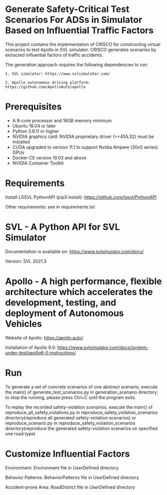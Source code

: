 # Generate Safety-Critical Test Scenarios For ADSs in Simulator Based on Influential Traffic Factors

This project contains the implementation of CRISCO for constructing virtual scenarios to test Apollo in SVL simulator. CRISCO generates scenarios by extracted influential factors of traffic accidents. 

The generation approach requires the following dependencies to run:

	1. SVL simulator: https://www.svlsimulator.com/
	
	2. Apollo autonomous driving platform: https://github.com/ApolloAuto/apollo


# Prerequisites

* A 8-core processor and 16GB memory minimum
* Ubuntu 18.04 or later
* Python 3.8.11 or higher
* NVIDIA graphics card: NVIDIA proprietary driver (>=455.32) must be installed
* CUDA upgraded to version 11.1 to support Nvidia Ampere (30x0 series) GPUs
* Docker-CE version 19.03 and above
* NVIDIA Container Toolkit

# Requirements

Install LGSVL PythonAPI (pip3 install): https://github.com/lgsvl/PythonAPI

Other requirements: see in requirements.txt

# SVL - A Python API for SVL Simulator

Documentation is available on: https://www.svlsimulator.com/docs/

Version: SVL 2021.3

# Apollo - A high performance, flexible architecture which accelerates the development, testing, and deployment of Autonomous Vehicles

Website of Apollo: https://apollo.auto/

Installation of Apollo 6.0: https://www.svlsimulator.com/docs/system-under-test/apollo6-0-instructions/

# Run
To generate a set of concrete scenarios of one abstract scenario, execute the main() of generate_test_scenarios.py in generation_scenario directory; to stop the running, please press Ctrl+C until the program exits.

To replay the recorded safety-violation scenarios, execute the main() of reproduce_all_safety_violations.py in reproduce_safety_violation_scenarios directory(reproduce all generated safety-violation scenarios) or reproduce_scenario.py in reproduce_safety_violation_scenarios directory(reproduce the generated safety-violation scenarios on specified one road type)

# Customize Influential Factors
Environment: Environment file in UserDefined directory

Behavior Patterns: BehaviorPatterns file in UserDefined directory

Accident-prone Area: RoadDistrict file in UserDefined directory

